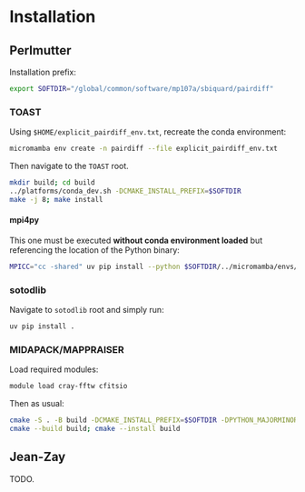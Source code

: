 # Installation

## Perlmutter

Installation prefix:
```bash
export SOFTDIR="/global/common/software/mp107a/sbiquard/pairdiff"
```

### TOAST

Using `$HOME/explicit_pairdiff_env.txt`, recreate the conda environment:
```bash
micromamba env create -n pairdiff --file explicit_pairdiff_env.txt
```

Then navigate to the `TOAST` root.
```bash
mkdir build; cd build
../platforms/conda_dev.sh -DCMAKE_INSTALL_PREFIX=$SOFTDIR
make -j 8; make install
```

#### mpi4py

This one must be executed **without conda environment loaded** but referencing the location of the Python binary:
```bash
MPICC="cc -shared" uv pip install --python $SOFTDIR/../micromamba/envs/pairdiff/bin/python --force-reinstall --no-cache-dir --no-binary=mpi4py mpi4py
```

### sotodlib

Navigate to `sotodlib` root and simply run:
```bash
uv pip install .
```

### MIDAPACK/MAPPRAISER

Load required modules:
```bash
module load cray-fftw cfitsio
```

Then as usual:
```bash
cmake -S . -B build -DCMAKE_INSTALL_PREFIX=$SOFTDIR -DPYTHON_MAJORMINOR=3.10
cmake --build build; cmake --install build
```
## Jean-Zay

TODO.
